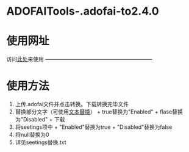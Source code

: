 # ADOFAITools-.adofai-to2.4.0


# 使用网址
访问[此处](https://sunxibing114514.github.io/ADOFAItools-2.4.0/)来使用
————————————————————
# 使用方法
1. 上传.adofai文件并点击转换。下载转换完毕文件
2. 替换部分文字（可使用[文本替换](https://sunxibing114514.github.io/text-replace/)）
       + true替换为"Enabled"
       + flase替换为"Disabled"
       + 下载
3. 将seetings项中
       + "Enabled"替换为true
       + "Disabled"替换为false
4. 将null替换为0
5. 详见seetings替换.txt